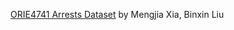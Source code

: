 [ORIE4741 Arrests Dataset](https://github.com/s2c/ORIE4741-ArrestsDataSet) by Mengjia Xia, Binxin Liu
